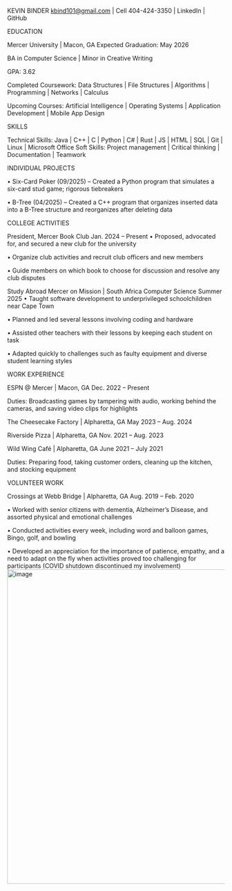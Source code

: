 KEVIN BINDER
kbind101@gmail.com  |  Cell 404-424-3350  | LinkedIn  |  GitHub
															      

EDUCATION

Mercer University | Macon, GA							           Expected Graduation: May 2026

BA in Computer Science  |  Minor in Creative Writing

GPA: 3.62

Completed Coursework: Data Structures | File Structures | Algorithms | Programming | Networks | Calculus  

Upcoming Courses: Artificial Intelligence | Operating Systems | Application Development | Mobile App Design

SKILLS

Technical Skills: Java  |  C++  |  C  |  Python  |  C#  |  Rust  |  JS  |  HTML  |  SQL  |  Git  |  Linux  |  Microsoft Office
Soft Skills: Project management  |  Critical thinking  |  Documentation  |  Teamwork

INDIVIDUAL PROJECTS

•	Six-Card Poker (09/2025) – Created a Python program that simulates a six-card stud game; rigorous tiebreakers
	
•	B-Tree (04/2025) – Created a C++ program that organizes inserted data into a B-Tree structure and reorganizes after deleting data

COLLEGE ACTIVITIES

President, Mercer Book Club									                                                     Jan. 2024 – Present
•	Proposed, advocated for, and secured a new club for the university

•	Organize club activities and recruit club officers and new members

•	Guide members on which book to choose for discussion and resolve any club disputes

Study Abroad Mercer on Mission | South Africa Computer Science					                          Summer 2025
•	Taught software development to underprivileged schoolchildren near Cape Town

•	Planned and led several lessons involving coding and hardware

•	Assisted other teachers with their lessons by keeping each student on task

•	Adapted quickly to challenges such as faulty equipment and diverse student learning styles

WORK EXPERIENCE

ESPN @ Mercer | Macon, GA									                                                        Dec. 2022 – Present

Duties: Broadcasting games by tampering with audio, working behind the cameras, and saving video clips for highlights

The Cheesecake Factory | Alpharetta, GA 						                                              May 2023 – Aug. 2024

Riverside Pizza | Alpharetta, GA							                                                    Nov. 2021 – Aug. 2023

Wild Wing Café | Alpharetta, GA							                                                      June 2021 – July 2021

Duties: Preparing food, taking customer orders, cleaning up the kitchen, and stocking equipment

VOLUNTEER WORK

Crossings at Webb Bridge | Alpharetta, GA							                                             Aug. 2019 – Feb. 2020

•	Worked with senior citizens with dementia, Alzheimer’s Disease, and assorted physical and emotional challenges

•	Conducted activities every week, including word and balloon games, Bingo, golf, and bowling

•	Developed an appreciation for the importance of patience, empathy, and a need to adapt on the fly when activities proved too challenging for participants (COVID shutdown discontinued my involvement)
<img width="540" height="727" alt="image" src="https://github.com/user-attachments/assets/aae898cc-3ebd-48d4-8a05-76d77efb216d" />
